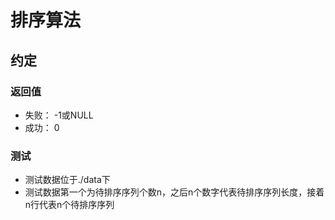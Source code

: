 # 排序算法
## 约定
### 返回值
- 失败： -1或NULL
- 成功： 0
### 测试
- 测试数据位于./data下
- 测试数据第一个为待排序序列个数n，之后n个数字代表待排序序列长度，接着n行代表n个待排序序列